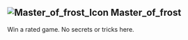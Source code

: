 ## ![Master_of_frost_Icon](https://raw.githubusercontent.com/1IlIl/wikidata/main/achievement_icons/Master_of_frost.png) Master_of_frost





Win a rated game. No secrets or tricks here.

